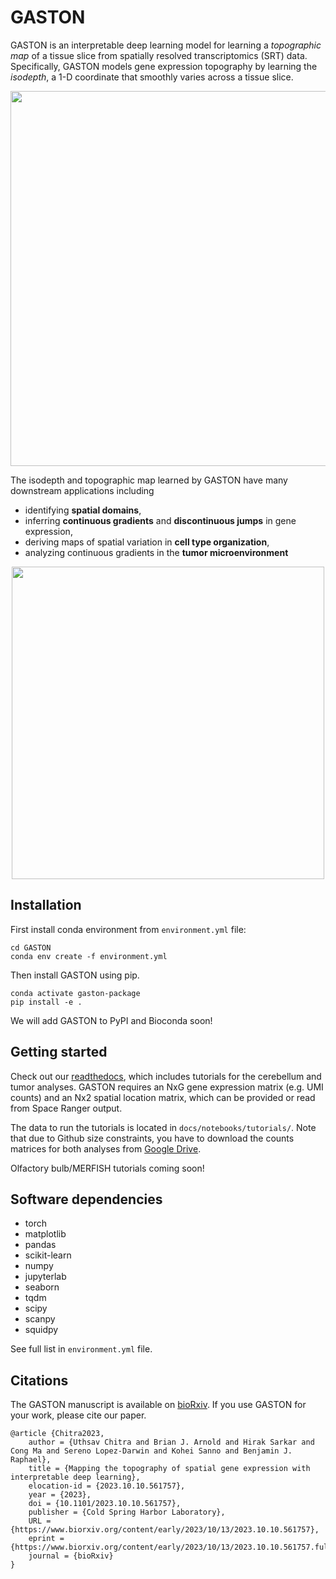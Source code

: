 # GASTON

GASTON is an interpretable deep learning model for learning a _topographic map_ of a tissue slice from spatially resolved transcriptomics (SRT) data. Specifically, GASTON models gene expression topography by learning the _isodepth_, a 1-D coordinate that smoothly varies across a tissue slice.

<p align="center">
<img src="https://github.com/raphael-group/GASTON/blob/main/docs/_static/img/gaston_figure-github.png?raw=true" height=600/>
</p>

The isodepth and topographic map learned by GASTON have many downstream applications including
* identifying **spatial domains**,
* inferring **continuous gradients** and **discontinuous jumps** in gene expression,
* deriving maps of spatial variation in **cell type organization**,
* analyzing continuous gradients in the **tumor microenvironment**

<p align="center">
  <img src="https://github.com/raphael-group/GASTON/blob/main/docs/_static/img/gaston_figure-github2.png?raw=true" height=500/>
</p>

## Installation
First install conda environment from `environment.yml` file:

```
cd GASTON
conda env create -f environment.yml
```

Then install GASTON using pip.

```
conda activate gaston-package
pip install -e .
```

We will add GASTON to PyPI and Bioconda soon!

## Getting started

Check out our [readthedocs](https://gaston.readthedocs.io/en/latest/index.html), which includes tutorials for the cerebellum and tumor analyses. GASTON requires an NxG gene expression matrix (e.g. UMI counts) and an Nx2 spatial location matrix, which can be provided or read from Space Ranger output.

The data to run the tutorials is located in `docs/notebooks/tutorials/`. Note that due to Github size constraints, you have to download the counts matrices for both analyses from [Google Drive](https://drive.google.com/drive/folders/1GiibZwhpzlur8C1hNHa1g7I4jsc1Gmn7?usp=sharing). 

Olfactory bulb/MERFISH tutorials coming soon!

## Software dependencies
* torch
* matplotlib
* pandas
* scikit-learn
* numpy
* jupyterlab
* seaborn
* tqdm
* scipy
* scanpy
* squidpy

See full list in `environment.yml` file.

## Citations

The GASTON manuscript is available on [bioRxiv](https://www.biorxiv.org/content/10.1101/2023.10.10.561757v1). If you use GASTON for your work, please cite our paper.

```
@article {Chitra2023,
	author = {Uthsav Chitra and Brian J. Arnold and Hirak Sarkar and Cong Ma and Sereno Lopez-Darwin and Kohei Sanno and Benjamin J. Raphael},
	title = {Mapping the topography of spatial gene expression with interpretable deep learning},
	elocation-id = {2023.10.10.561757},
	year = {2023},
	doi = {10.1101/2023.10.10.561757},
	publisher = {Cold Spring Harbor Laboratory},
	URL = {https://www.biorxiv.org/content/early/2023/10/13/2023.10.10.561757},
	eprint = {https://www.biorxiv.org/content/early/2023/10/13/2023.10.10.561757.full.pdf},
	journal = {bioRxiv}
}


```
